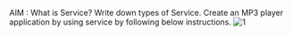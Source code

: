 AIM : What is Service? Write down types of Service. Create an MP3 player application by using service by following below instructions.
![1](https://user-images.githubusercontent.com/111679306/191298821-b2658c0b-4ce8-420f-8706-07c7155dbe41.jpeg)
